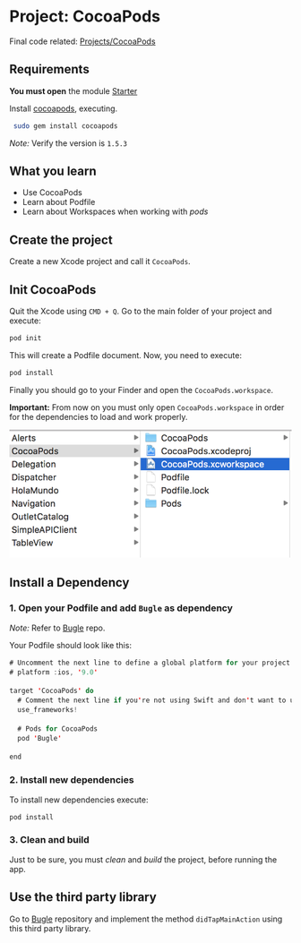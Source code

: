 # Project: CocoaPods

Final code related: [Projects/CocoaPods](/Projects/CocoaPods)

## Requirements

**You must open** the module [Starter](/Starters/CocoaPods)

Install [cocoapods](https://cocoapods.org/), executing.

```bash
 sudo gem install cocoapods
```

*Note:* Verify the version is `1.5.3`

## What you learn

* Use CocoaPods
* Learn about Podfile
* Learn about Workspaces when working with *pods*

## Create the project

Create a new Xcode project and call it `CocoaPods`.

## Init CocoaPods

Quit the Xcode using `CMD + Q`. Go to the main folder of your project and execute:

```bash
pod init
```

This will create a Podfile document. Now, you need to execute:

```bash
pod install
```

Finally you should go to your Finder and open the `CocoaPods.workspace`.

**Important:** From now on you must only open `CocoaPods.workspace` in order for the dependencies to load and work properly.

![Workspace](/Assets/PJ-05-01.png)

## Install a Dependency

### 1. Open your Podfile and add `Bugle` as dependency

*Note:* Refer to [Bugle](https://github.com/yellowme/Bugle) repo.

Your Podfile should look like this:

```swift
# Uncomment the next line to define a global platform for your project
# platform :ios, '9.0'

target 'CocoaPods' do
  # Comment the next line if you're not using Swift and don't want to use dynamic frameworks
  use_frameworks!

  # Pods for CocoaPods
  pod 'Bugle'

end
```

### 2. Install new dependencies

To install new dependencies execute:

```bash
pod install
```

### 3. Clean and build

Just to be sure, you must *clean* and *build* the project, before running the app.

## Use the third party library

Go to [Bugle](https://github.com/yellowme/Bugle) repository and implement the method `didTapMainAction` using this third party library.